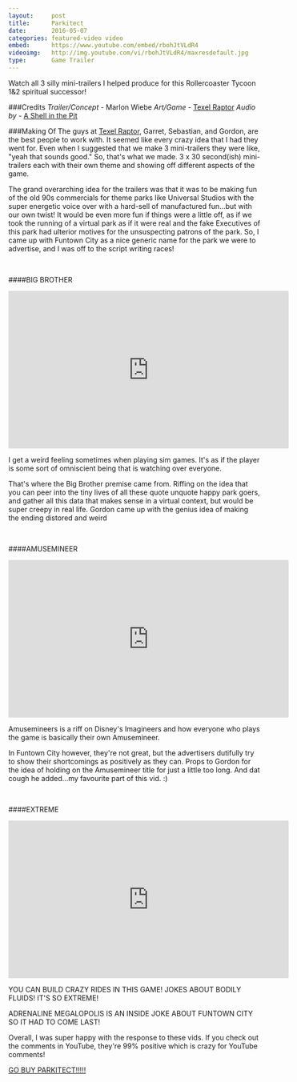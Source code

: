 ```yaml
---
layout:     post
title:      Parkitect
date:       2016-05-07
categories: featured-video video
embed:      https://www.youtube.com/embed/rbohJtVLdR4
videoimg:   http://img.youtube.com/vi/rbohJtVLdR4/maxresdefault.jpg
type:       Game Trailer
---
```


Watch all 3 silly mini-trailers I helped produce for this Rollercoaster Tycoon 1&2 spiritual successor!

###Credits
_Trailer/Concept_ - Marlon Wiebe
_Art/Game_ - [Texel Raptor](https://texel-raptor.itch.io)
_Audio by_ - [A Shell in the Pit](http://www.ashellinthepit.com)

###Making Of
The guys at [Texel Raptor](https://texel-raptor.itch.io), Garret, Sebastian, and Gordon, are the best people to work with.  It seemed like every crazy idea that I had they went for.  Even when I suggested that we make 3 mini-trailers they were like, "yeah that sounds good."  So, that's what we made.  3 x 30 second(ish) mini-trailers each with their own theme and showing off different aspects of the game.

The grand overarching idea for the trailers was that it was to be making fun of the old 90s commercials for theme parks like Universal Studios with the super energetic voice over with a hard-sell of manufactured fun...but with our own twist!  It would be even more fun if things were a little off, as if we took the running of a virtual park as if it were real and the fake Executives of this park had ulterior motives for the unsuspecting patrons of the park.  So, I came up with Funtown City as a nice generic name for the park we were to advertise, and I was off to the script writing races!

<br/>

####BIG BROTHER

<div class="video-splash">
<iframe width="560" height="315" src="https://www.youtube.com/embed/rbohJtVLdR4" frameborder="0" allowfullscreen></iframe>
</div>

I get a weird feeling sometimes when playing sim games.  It's as if the player is some sort of omniscient being that is watching over everyone.

That's where the Big Brother premise came from.  Riffing on the idea that you can peer into the tiny lives of all these quote unquote happy park goers, and gather all this data that makes sense in a virtual context, but would be super creepy in real life.  Gordon came up with the genius idea of making the ending distored and weird

<br/>

####AMUSEMINEER

<div class="video-splash">
<iframe width="560" height="315" src="https://www.youtube.com/embed/RvAimjvBmZA" frameborder="0" allowfullscreen></iframe>
</div>

Amusemineers is a riff on Disney's Imagineers and how everyone who plays the game is basically their own Amusemineer.  

In Funtown City however, they're not great, but the advertisers dutifully try to show their shortcomings as positively as they can.  Props to Gordon for the idea of holding on the Amusemineer title for just a little too long.  And dat cough he added...my favourite part of this vid. :)

<br/>

####EXTREME

<div class="video-splash">
<iframe width="560" height="315" src="https://www.youtube.com/embed/MtygNtF0B2E" frameborder="0" allowfullscreen></iframe>
</div>

YOU CAN BUILD CRAZY RIDES IN THIS GAME!  JOKES ABOUT BODILY FLUIDS!  IT'S SO EXTREME!  

ADRENALINE MEGALOPOLIS IS AN INSIDE JOKE ABOUT FUNTOWN CITY SO IT HAD TO COME LAST!

Overall, I was super happy with the response to these vids.  If you check out the comments in YouTube, they're 99% positive which is crazy for YouTube comments!

[GO BUY PARKITECT!!!!!](http://store.steampowered.com/app/453090/)
